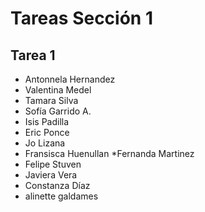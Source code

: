 # Tareas Sección 1

## Tarea 1
* Antonnela Hernandez
* Valentina Medel 
* Tamara Silva 
* Sofía Garrido A.
* Isis Padilla
* Eric Ponce
* Jo Lizana
* Fransisca Huenullan
*Fernanda Martinez
* Felipe Stuven
* Javiera Vera
* Constanza Díaz
* alinette galdames